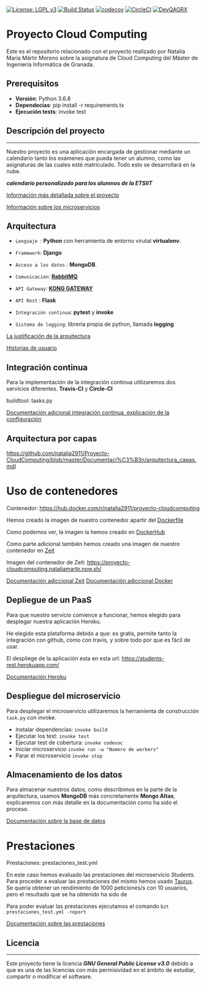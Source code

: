 [![License: LGPL v3](https://img.shields.io/badge/License-LGPL%20v3-blue.svg)](https://www.gnu.org/licenses/lgpl-3.0)
[![Build Status](https://travis-ci.com/natalia2911/Proyecto-CloudComputing.svg?branch=master)](https://travis-ci.com/natalia2911/Proyecto-CloudComputing)
[![codecov](https://codecov.io/gh/natalia2911/Proyecto-CloudComputing/branch/master/graph/badge.svg)](https://codecov.io/gh/natalia2911/Proyecto-CloudComputing)
[![CircleCI](https://circleci.com/gh/natalia2911/Proyecto-CloudComputing.svg?style=svg)](https://circleci.com/gh/natalia2911/Proyecto-CloudComputing)
[![DevQAGRX](https://img.shields.io/badge/DevQAGRX-blueviolet?style=for-the-badge&logo=Git)](https://github.com/JJ/curso-tdd)
# Proyecto Cloud Computing


Este es el repositorio relacionado con el proyecto realizado por Natalia María Mártir Moreno sobre la asignatura de Cloud Computing del Máster de Ingeniería Informática de Granada.

## Prerequisitos

- **Versión**: Python 3.6.8
- **Dependecias**: pip install -r requirements.tx
- **Ejecución tests**: invoke test

## Descripción del proyecto
--- 
Nuestro proyecto es una aplicación encargada de gestionar mediante un calendario tanto los exámenes que pueda tener un alumno, como las asignaturas de las cuales esté matriculado. Todo esto se desarrollará en la nube.

***calendario personalizado para los alumnos de la ETSIIT***

[Información más detallada sobre el proyecto](https://github.com/natalia2911/Proyecto-CloudComputing/blob/master/Documentación/DescripcionProyecto.md)


[Información sobre los microservicios](https://github.com/natalia2911/Proyecto-CloudComputing/blob/master/Documentación/microservicios.md)


## Arquitectura

- `Lenguaje `: **Python** con herramienta de entorno virutal **virtualenv**.

- `Framework`:  **Django** 

- `Acceso a los datos` : **MongoDB**.

- `Comunicación`:  **[RabbitMQ](https://www.rabbitmq.com/)**

- `API Gateway`: **[KONG GATEWAY](https://konghq.com/kong/)** 

- `API Rest` : **Flask** 

- `Integración continua`: **pytest** y **invoke** 

- `Sistema de logging`:  libreria propia de python, llamada **logging**


[La justificación de la arquitectura](https://github.com/natalia2911/Proyecto-CloudComputing/blob/master/Documentación/arquitectura_descrip.md)

[Historias de usuario](https://github.com/natalia2911/Proyecto-CloudComputing/blob/master/Documentación/historias_usuario.md)


## Integración continua

Para la implementación de la integración continua utilizaremos dos servicios diferentes. **Travis-CI** y **Circle-CI**

buildtool: tasks.py

[Documentación adicional integración continua, explicación de la configuración](https://github.com/natalia2911/Proyecto-CloudComputing/blob/master/Documentaci%C3%B3n/integracion_continua.md)

## Arquitectura por capas

https://github.com/natalia2911/Proyecto-CloudComputing/blob/master/Documentaci%C3%B3n/arquitectura_capas.md)

# Uso de contenedores

Contenedor: https://hub.docker.com/r/natalia2911/proyecto-cloudcomputing

Hemos creado la imagen de nuestro contenedor apartir del [Dockerfile](https://github.com/natalia2911/Proyecto-CloudComputing/blob/master/Dockerfile)

Como podemos ver, la imagen la hemos creado en [DockerHub](https://hub.docker.com/) 

Como parte adicional también hemos creado una imagen de nuestro contenedor en [Zeit](https://zeit.co/dashboard)

Imagen del contenedor de Zeit: https://proyecto-cloudcomputing.nataliamartir.now.sh/

[Documentación adiccional Zeit](https://github.com/natalia2911/Proyecto-CloudComputing/blob/master/Documentaci%C3%B3n/doc-zeit.md)
[Documentación adiccional Docker](https://github.com/natalia2911/Proyecto-CloudComputing/blob/master/Documentaci%C3%B3n/doc-docker.md)

## Depliegue de un PaaS

Para que nuestro servicio comience a funcionar, hemos elegido para desplegar nuestra aplicación Heroku.

He elegido esta plataforma debido a que: es gratis, permite tanto la integración con github, como con travis, y sobre todo por que es fácil de usar.

El despliege de la aplicación esta en esta url: https://students-rest.herokuapp.com/

[Documentación Heroku](https://github.com/natalia2911/Proyecto-CloudComputing/blob/master/Documentaci%C3%B3n/doc-heroku.md)

## Despliegue del microservicio

Para desplegar el microservicio utilizaremos la herramienta de construcción `task.py` con invoke.

* Instalar dependencias: `invoke build`
* Ejecutar los test: `invoke test`
* Ejecutar test de cobertura: `invoke codevoc`
* Iniciar microservicio `invoke run -w "Numero de workers"`
* Parar el microservicio `invoke stop`

## Almacenamiento de los datos

Para almacenar nuestros datos, como describimos en la parte de la arquitectura, usamos **MongoDB** más concretamente **Mongo Altas**, explicaremos con más detalle en la documentación como ha sido el proceso.

[Documentación sobre la base de datos](https://github.com/natalia2911/Proyecto-CloudComputing/blob/master/Documentaci%C3%B3n/basededatos.md)

# Prestaciones

Prestaciones: prestaciones_test.yml

En este caso hemos evaluado las prestaciones del microservicio *Students*.
Para proceder a evaluar las prestaciones del mismo hemos usado [Taurus](https://gettaurus.org/).
Se quería obtener un rendimiento de 1000 peticiones/s con 10 usuarios, pero el resultado que se ha obtenido ha sido de 

Para poder evaluar las prestaciones ejecutamos el comando `bzt prestaciones_test.yml -report`

[Documentación sobre las prestaciones](https://github.com/natalia2911/Proyecto-CloudComputing/blob/master/Documentaci%C3%B3n/prestaciones.md)

## Licencia
---
Este proyecto tiene la licencia ***GNU General Public License v3.0*** debido a que es una de las licencias con más permisividad en el ámbito de estudiar, compartir o modificar el software.

